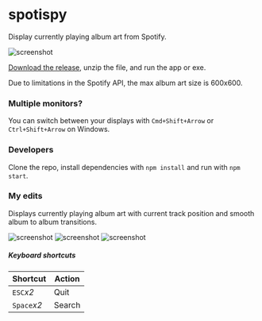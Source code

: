 # spotispy
Display currently playing album art from Spotify.

![screenshot](http://i.imgur.com/qTb56Nl.jpg)

[Download the release](https://github.com/tma02/spotispy/releases), unzip the file, and run the app or exe.

Due to limitations in the Spotify API, the max album art size is 600x600.

### Multiple monitors?
You can switch between your displays with ```Cmd+Shift+Arrow``` or ```Ctrl+Shift+Arrow``` on Windows.

### Developers
Clone the repo, install dependencies with ```npm install``` and run with ```npm start```.

### My edits
Displays currently playing album art with current track position and smooth album to album transitions.

![screenshot](http://i.imgur.com/tXfoJZF.png)
![screenshot](http://i.imgur.com/g41ozdL.png)
![screenshot](http://i.imgur.com/CPf0DbO.png)

##### Keyboard shortcuts

| Shortcut        | Action |
|-----------------|--------|
| ```ESC```*x2*   | Quit   |
| ```Space```*x2* | Search |
